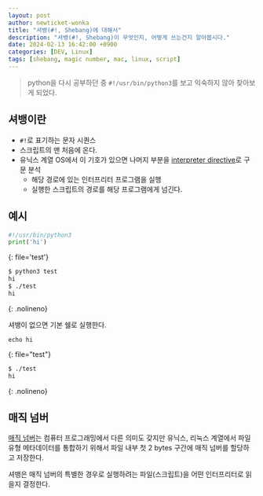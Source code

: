 ```yaml
---
layout: post
author: newticket-wonka
title: "셔뱅(#!, Shebang)에 대해서"
description: "셔뱅(#!, Shebang)이 무엇인지, 어떻게 쓰는건지 알아봅시다."
date: 2024-02-13 16:42:00 +0900
categories: [DEV, Linux]
tags: [shebang, magic number, mac, linux, script]
---
```


> python을 다시 공부하던 중 `#!/usr/bin/python3`를 보고 익숙하지 않아 찾아보게 되었다.

## 셔뱅이란

- `#!`로 표기하는 문자 시퀀스
- 스크립트의 맨 처음에 온다.
- 유닉스 계열 OS에서 이 기호가 있으면 나머지 부분을 [interpreter directive](https://en.wikipedia.org/wiki/Interpreter_directive)로 구문 분석
  - 해당 경로에 있는 인터프리터 프로그램을 실행
  - 실행한 스크립트의 경로를 해당 프로그램에게 넘긴다.

## 예시

```python
#!/usr/bin/python3
print('hi')
```
{: file='test'}

```bash
$ python3 test
hi
$ ./test
hi
```
{: .nolineno}

셔뱅이 없으면 기본 쉘로 실행한다.

```shell
echo hi
```
{: file="test"}

```sh
$ ./test
hi
```
{: .nolineno}

## 매직 넘버

[매직 넘버](<https://en.wikipedia.org/wiki/Magic_number_(programming)#In_files>)는 컴퓨터 프로그래밍에서 다른 의미도 갖지만 유닉스, 리눅스 계열에서 파일 유형 메타데이터를 통합하기 위해서 파일 내부 첫 2 bytes 구간에 매직 넘버를 할당하고 저장한다.

셔뱅은 매직 넘버의 특별한 경우로 실행하려는 파일(스크립트)을 어떤 인터프리터로 읽을지 결정한다.
